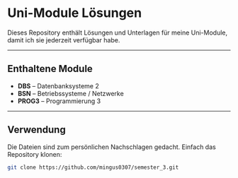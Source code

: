# Uni-Module Lösungen

Dieses Repository enthält Lösungen und Unterlagen für meine Uni-Module, damit ich sie jederzeit verfügbar habe.

---

## Enthaltene Module

- **DBS** – Datenbanksysteme 2
- **BSN** – Betriebssysteme / Netzwerke  
- **PROG3** – Programmierung 3

---

## Verwendung

Die Dateien sind zum persönlichen Nachschlagen gedacht. Einfach das Repository klonen:

```bash
git clone https://github.com/mingus0307/semester_3.git

